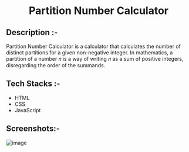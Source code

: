 # <p align="center">Partition Number Calculator</p>

## Description :-

Partition Number Calculator is a calculator that calculates the number of distinct partitions for a given non-negative integer. In mathematics, a partition of a number 𝑛 is a way of writing 𝑛 as a sum of positive integers, disregarding the order of the summands.

## Tech Stacks :-

- HTML
- CSS
- JavaScript

## Screenshots:-

![image](https://github.com/user-attachments/assets/a5cbf57b-0fa7-4600-949c-dc627b1d2c8a)
